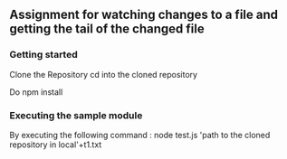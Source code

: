 ## Assignment for watching changes to a file and getting the tail of the changed file

### Getting started

Clone the Repository
cd into the cloned repository

Do npm install

### Executing the sample module 

By executing the following command : node test.js 'path to the cloned repository in local'+t1.txt


